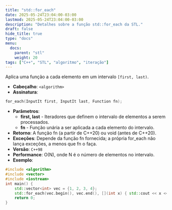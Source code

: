 ```yaml
---
title: "std::for_each"
date: 2025-05-24T23:04:00-03:00
lastmod: 2025-05-24T23:04:00-03:00
description: "Detalhes sobre a função std::for_each da STL."
draft: false
hide_title: true
type: "docs"
menu:
  docs:
    parent: "stl"
    weight: 20
tags: ["C++", "STL", "algoritmo", "iteração"]
---
```


Aplica uma função a cada elemento em um intervalo `[first, last)`.
- **Cabeçalho**: `<algorithm>`
- **Assinatura**:
```cpp
for_each(InputIt first, InputIt last, Function fn);
```
- **Parâmetros**:
  - **first, last** - Iteradores que definem o intervalo de elementos a serem processados.
  - **fn** - Função unária a ser aplicada a cada elemento do intervalo.
- **Retorno**: A função fn (a partir de C++20) ou void (antes de C++20).
- **Exceções**: Depende da função fn fornecida; a própria for_each não lança exceções, a menos que fn o faça.
- **Versão**: `C++98`
- **Performance**: O(N), onde N é o número de elementos no intervalo.
- **Exemplo**:
```cpp
#include <algorithm>
#include <vector>
#include <iostream>
int main() {
    std::vector<int> vec = {1, 2, 3, 4};
    std::for_each(vec.begin(), vec.end(), [](int x) { std::cout << x << " "; }); // Imprime: 1 2 3 4
    return 0;
}
```
